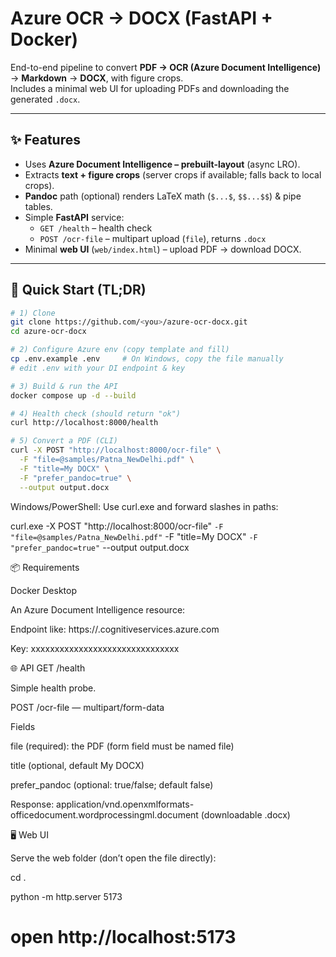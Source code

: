 # Azure OCR → DOCX (FastAPI + Docker)

End-to-end pipeline to convert **PDF → OCR (Azure Document Intelligence)** → **Markdown** → **DOCX**, with figure crops.  
Includes a minimal web UI for uploading PDFs and downloading the generated `.docx`.

---

## ✨ Features

- Uses **Azure Document Intelligence – prebuilt-layout** (async LRO).
- Extracts **text + figure crops** (server crops if available; falls back to local crops).
- **Pandoc** path (optional) renders LaTeX math (`$...$`, `$$...$$`) & pipe tables.
- Simple **FastAPI** service:
  - `GET /health` – health check
  - `POST /ocr-file` – multipart upload (`file`), returns `.docx`
- Minimal **web UI** (`web/index.html`) – upload PDF → download DOCX.

---

## 🚀 Quick Start (TL;DR)

```bash
# 1) Clone
git clone https://github.com/<you>/azure-ocr-docx.git
cd azure-ocr-docx

# 2) Configure Azure env (copy template and fill)
cp .env.example .env     # On Windows, copy the file manually
# edit .env with your DI endpoint & key

# 3) Build & run the API
docker compose up -d --build

# 4) Health check (should return "ok")
curl http://localhost:8000/health

# 5) Convert a PDF (CLI)
curl -X POST "http://localhost:8000/ocr-file" \
  -F "file=@samples/Patna_NewDelhi.pdf" \
  -F "title=My DOCX" \
  -F "prefer_pandoc=true" \
  --output output.docx
```

Windows/PowerShell: Use curl.exe and forward slashes in paths:

curl.exe -X POST "http://localhost:8000/ocr-file" `
  -F "file=@samples/Patna_NewDelhi.pdf" `
  -F "title=My DOCX" `
  -F "prefer_pandoc=true" `
  --output output.docx

  📦 Requirements

Docker Desktop

An Azure Document Intelligence resource:

Endpoint like: https://<your-resource>.cognitiveservices.azure.com

Key: xxxxxxxxxxxxxxxxxxxxxxxxxxxxxxx

🌐 API
GET /health

Simple health probe.

POST /ocr-file — multipart/form-data

Fields

file (required): the PDF (form field must be named file)

title (optional, default My DOCX)

prefer_pandoc (optional: true/false; default false)

Response: application/vnd.openxmlformats-officedocument.wordprocessingml.document (downloadable .docx)

🖥️ Web UI

Serve the web folder (don’t open the file directly):

cd .

python -m http.server 5173
# open http://localhost:5173




